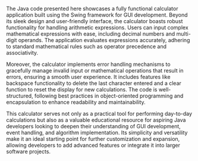 The Java code presented here showcases a fully functional calculator application built using the Swing framework for GUI development. Beyond its sleek design and user-friendly interface, the calculator boasts robust functionality for handling arithmetic expressions. Users can input complex mathematical expressions with ease, including decimal numbers and multi-digit operands. The application evaluates expressions accurately, adhering to standard mathematical rules such as operator precedence and associativity.

Moreover, the calculator implements error handling mechanisms to gracefully manage invalid input or mathematical operations that result in errors, ensuring a smooth user experience. It includes features like backspace functionality to delete the last character entered and a clear function to reset the display for new calculations. The code is well-structured, following best practices in object-oriented programming and encapsulation to enhance readability and maintainability.

This calculator serves not only as a practical tool for performing day-to-day calculations but also as a valuable educational resource for aspiring Java developers looking to deepen their understanding of GUI development, event handling, and algorithm implementation. Its simplicity and versatility make it an ideal starting point for further customization and expansion, allowing developers to add advanced features or integrate it into larger software projects.

